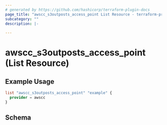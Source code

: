 ```yaml
---
# generated by https://github.com/hashicorp/terraform-plugin-docs
page_title: "awscc_s3outposts_access_point List Resource - terraform-provider-awscc"
subcategory: ""
description: |-
  
---
```


# awscc_s3outposts_access_point (List Resource)



## Example Usage

```terraform
list "awscc_s3outposts_access_point" "example" {
  provider = awscc
}
```

<!-- schema generated by tfplugindocs -->
## Schema
